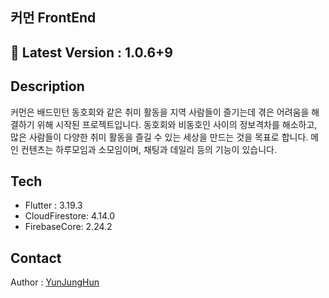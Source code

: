 ## 커먼 FrontEnd

## 🚀 Latest Version : 1.0.6+9

## Description
커먼은 배드민턴 동호회와 같은 취미 활동을 지역 사람들이 즐기는데 겪은 어려움을 해결하기 위해 시작된 프로젝트입니다.
동호회와 비동호인 사이의 정보격차를 해소하고, 많은 사람들이 다양한 취미 활동을 즐길 수 있는 세상을 만드는 것을 목표로 합니다.
메인 컨텐츠는 하루모임과 소모임이며, 채팅과 데일리 등의 기능이 있습니다.

## Tech
- Flutter : 3.19.3
- CloudFirestore: 4.14.0
- FirebaseCore: 2.24.2

## Contact
Author : [YunJungHun](https://github.com/yunjunghun0116)


